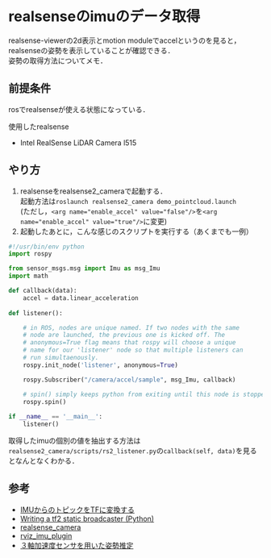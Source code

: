 # realsenseのimuのデータ取得

realsense-viewerの2d表示とmotion moduleでaccelというのを見ると，realsenseの姿勢を表示していることが確認できる．  
姿勢の取得方法についてメモ．

## 前提条件

rosでrealsenseが使える状態になっている．

使用したrealsense
- Intel RealSense LiDAR Camera l515

## やり方

1. realsenseをrealsense2_cameraで起動する．  
起動方法は`roslaunch realsense2_camera demo_pointcloud.launch`  
(ただし，`<arg name="enable_accel" value="false"/>`を`<arg name="enable_accel" value="true"/>`に変更)
2. 起動したあとに，こんな感じのスクリプトを実行する（あくまでも一例）
```python
#!/usr/bin/env python
import rospy

from sensor_msgs.msg import Imu as msg_Imu
import math

def callback(data):
    accel = data.linear_acceleration   
    
def listener():

    # in ROS, nodes are unique named. If two nodes with the same
    # node are launched, the previous one is kicked off. The 
    # anonymous=True flag means that rospy will choose a unique
    # name for our 'listener' node so that multiple listeners can
    # run simultaenously.
    rospy.init_node('listener', anonymous=True)

    rospy.Subscriber("/camera/accel/sample", msg_Imu, callback)

    # spin() simply keeps python from exiting until this node is stopped
    rospy.spin()
        
if __name__ == '__main__':
    listener()
```
取得したimuの個別の値を抽出する方法は`realsense2_camera/scripts/rs2_listener.py`の`callback(self, data)`を見るとなんとなくわかる．


## 参考
- [IMUからのトピックをTFに変換する](https://qiita.com/shrimp-f/items/6c6820b88f162731dd94)
- [Writing a tf2 static broadcaster (Python)](http://wiki.ros.org/tf2/Tutorials/Writing%20a%20tf2%20static%20broadcaster%20%28Python%29)
- [realsense_camera](http://wiki.ros.org/realsense_camera)
- [rviz_imu_plugin](http://wiki.ros.org/rviz_imu_plugin)
- [３軸加速度センサを用いた姿勢推定](https://watako-lab.com/2019/02/15/3axis_acc/)